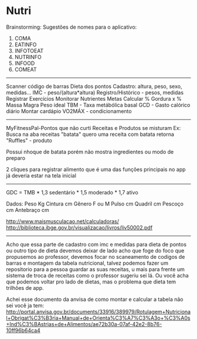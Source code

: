 ﻿# Nutri
Brainstorming: Sugestões de nomes para o aplicativo:

1. COMA
2. EATINFO
3. INFOTOEAT
4. NUTRINFO
5. INFOOD
6. COMEAT
____________________________________________________

Scanner código de barras
Dieta dos pontos
Cadastro:	altura, peso, sexo, medidas...
IMC - peso/(altura*altura)
Registro/Histórico - pesos, medidas
Registrar Exercícios
Monitorar Nutrientes
Metas
Calcular % Gordura x % Massa Magra
Peso ideal
TBM - Taxa metábólica basal
GCD - Gasto calórico diário
Montar cardápio
VO2MÁX - condicionamento
_______________________________________________________

MyFitnessPal-Pontos que não curti
Receitas e Produtos se misturam
Ex: Busca na aba receitas "batata"
quero uma receita com batata
retorna "Ruffles" - produto

Possui nhoque de batata
porém não mostra ingredientes ou modo de preparo

2 cliques para registrar alimento
que é uma das funções principais no app
já deveria estar na tela inicial
_______________________________________________________

GDC = TMB * 1,3 sedentário
		  * 1,5 moderado
		  * 1,7 ativo
		  
Dados:
Peso		Kg
Cintura		cm
Gênero		F ou M
Pulso		cm
Quadril		cm
Pescoço		cm
Antebraço	cm


http://www.maismusculacao.net/calculadoras/
http://biblioteca.ibge.gov.br/visualizacao/livros/liv50002.pdf

_______________________________________________________

Acho que essa parte de cadastro com imc e medidas para dieta de pontos ou outro tipo de dieta devemos deixar de lado acho que foge do foco que propusemos ao professor, devemos focar no scaneamento de codigos de barras e montagem da tabela nutricional, talvez podemos fazer um repositorio para a pessoa guardar as suas receitas, u mais para frente um sistema de troca de receitas como o professor sugeriu sei lá. Ou você acha que podemos voltar pro lado de dietas, mas o problema que dieta tem trilhões de app.

Achei esse documento da anvisa de como montar e calcular a tabela não sei você ja tem:
http://portal.anvisa.gov.br/documents/33916/389979/Rotulagem+Nutricional+Obrigat%C3%B3ria+Manual+de+Orienta%C3%A7%C3%A3o+%C3%A0s+Ind%C3%BAstrias+de+Alimentos/ae72b30a-07af-42e2-8b76-10ff96b64ca4


 
